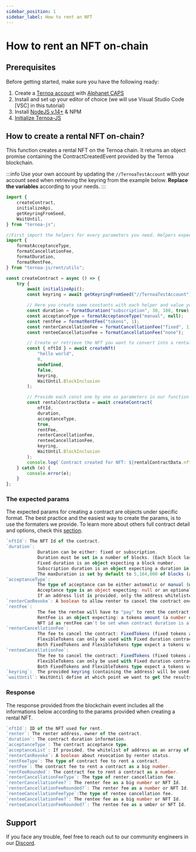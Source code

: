 ```yaml
---
sidebar_position: 1
sidebar_label: How to rent an NFT
---
```


# How to rent an NFT on-chain

## Prerequisites

Before getting started, make sure you have the following ready:

1. Create a [Ternoa account](/for-developers/get-started/create-account) with [Alphanet CAPS](/for-developers/get-started/create-account#step-2-get-some-free-test-caps-tokens)
2. Install and set up your editor of choice (we will use Visual Studio Code [VSC] in this tutorial)
3. Install [NodeJS v.14+](https://nodejs.org/en/download/) & NPM
4. [Initialize Ternoa-JS](/for-developers/get-started/install-ternoa-js#step-2-initialize-ternoa-js)

## How to create a rental NFT on-chain?

This function creates a rental NFT on the Ternoa chain. It returns an object promise containing the ContractCreatedEvent provided by the Ternoa blockchain.

:::info
Use your own account by updating the `//TernoaTestAccount` with your account seed when retrieving the keyring from the example below. **Replace the variables** according to your needs.
:::

```typescript showLineNumbers
import {
	createContract,
	initializeApi,
	getKeyringFromSeed,
	WaitUntil,
} from "ternoa-js";

//First import the helpers for every parameters you need. Helpers expect the values (strings, number, boolean (..)) and returns the corresponding expected object.
import {
	formatAcceptanceType,
	formatCancellationFee,
	formatDuration,
	formatRentFee,
} from "ternoa-js/rent/utils";

const createContract = async () => {
	try {
		await initializeApi();
		const keyring = await getKeyringFromSeed("//TernoaTestAccount");

		// Here you create some constants with each helper and value you want. We use some random values:
		const duration = formatDuration("subscription", 30, 100, true);
		const acceptanceType = formatAcceptanceType("manual", null);
		const rentFee = formatRentFee("tokens", 1);
		const renterCancellationFee = formatCancellationFee("fixed", 1);
		const renteeCancellationFee = formatCancellationFee("none");

		// Create or retrieve the NFT you want to convert into a rental NFT.
		const { nftId } = await createNft(
			"hello world",
			0,
			undefined,
			false,
			keyring,
			WaitUntil.BlockInclusion
		);

		// Provide each const one by one as parameters in our function below:
		const rentalContractData = await createContract(
			nftId,
			duration,
			acceptanceType,
			true,
			rentFee,
			renterCancellationFee,
			renteeCancellationFee,
			keyring,
			WaitUntil.BlockInclusion
		);
		console.log(`Contract created for NFT: ${rentalContractData.nftId}`);
	} catch (e) {
		console.error(e);
	}
};
```

### The expected params

The expected params for creating a contract are objects under specific format. The best practice and the easiest way to create the params, is to use the formaters we provide. To learn more about others full contract detail and options, check this [section]("").

```typescript
`nftId`: The NFT Id of the contract.
`duration`:
            Duration can be either: fixed or subscription.
            Duration must be set in a number of blocks. (Each block last around 6 seconds - ex: 1 minute should be 10 blocks)
            Fixed duration is an object expecting a block number.
            Subscription duration is an object expecting a duration in block, an optional max duration and an optional boolean to make the contract changeable.
            The maxDuration is set by default to 5,184,000 of blocks (around 360 days).
`acceptanceType`:
            The type of acceptance can be either automatic or manual (with or without whitelist).
            Acceptance type is an object expecting: null or an optional list of whitelisted address (an array of string).
            If an address list is provided, only the address whitelisted will be able to rent the contract or make an offer.
`renterCanRevoke`: A boolean to allow renter to cancel the contract once started
`rentFee`:
            The fee the rentee will have to "pay" to rent the contract: It can be either a token amount or an NFT.
            RentFee is an object expecting: a tokens amount (a number of CAPS) or an NFT id.
            NFT id as rentFee can't be set when contract duration is a subscription type.
`renterCancellationFee`:
            The fee to cancel the contract: FixedTokens (fixed tokens amount), FlexibleTokens (a proportion/prorata tokens amount), an NFT id or can be null. In case of no cancellation fee: none.
            FlexibleTokens can only be used with Fixed duration contracts.
            Both FixedTokens and FlexibleTokens type expect a tokens value as a number of CAPS.
`renteeCancellationFee`:
            The fee to cancel the contract: FixedTokens (fixed tokens amount), FlexibleTokens (a proportion/prorata tokens amount), an NFT id or can be null. In case of no cancellation fee: none.
            FlexibleTokens can only be used with Fixed duration contracts.
            Both FixedTokens and FlexibleTokens type expect a tokens value as a number of CAPS.
`keyring`:  The provided keyring (containing the address) will be used to sign the transaction and pay the execution fee.
`waitUntil`: WaitUntil define at which point we want to get the results of the transaction execution: BlockInclusion or BlockFinalization.
```

### Response

The response provided from the blockchain event includes all the informations below according to the params provided when creating a rental NFT.

```typescript
`nftId`: ID of the NFT used for rent.
`renter`: The renter address, owner of the contract.
`duration`: The contract duration information.
`acceptanceType`: The contract acceptance type.
`acceptanceList`: If provided, the whitelist of address as an array of string.
`renterCanRevoke`: A boolean about revocation by renter status.
`rentFeeType`: The type of contract fee to rent a contract.
`rentFee`: The contract fee to rent a contract as a big number.
`rentFeeRounded`: The contract fee to rent a contract as a number.
`renterCancellationFeeType`: The type of renter cancellation fee.
`renterCancellationFee?`: The renter fee as a big number or NFT Id.
`renterCancellationFeeRounded?`: The renter fee as a number or NFT Id.
`renteeCancellationFeeType`:The type of rentee cancellation fee.
`renteeCancellationFee?`: The rentee fee as a big number or NFT Id.
`renteeCancellationFeeRounded?`: The rentee fee as a umber or NFT Id.
```

## Support

If you face any trouble, feel free to reach out to our community engineers in our [Discord](https://discord.gg/fUmBkPpnRu).
